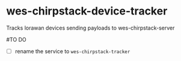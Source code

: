 # wes-chirpstack-device-tracker
Tracks lorawan devices sending payloads to wes-chirpstack-server

#TO DO
- [ ] rename the service to `wes-chirpstack-tracker`
